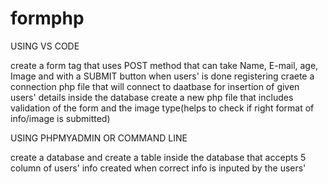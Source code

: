 # formphp

USING VS CODE

 create a form tag that uses POST method that can take Name, E-mail, age, Image and with a SUBMIT button when users' is done registering
 craete a connection php file that will connect to daatbase for insertion of given users' details inside the database
 create a new php file that includes validation of the form and the image type(helps to check if right format of info/image is submitted)

USING PHPMYADMIN OR COMMAND LINE

create a database and create a table inside the database that accepts 5 column of users' info created when correct info is inputed by the users' 
